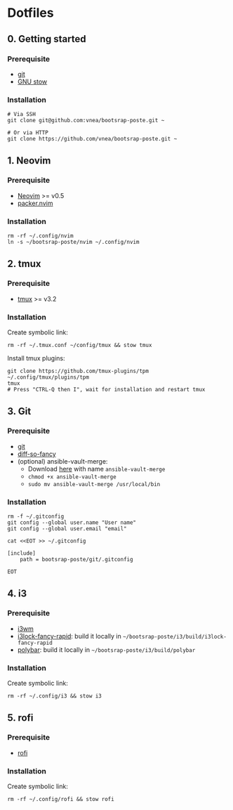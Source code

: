 # Dotfiles

## 0. Getting started

### Prerequisite

* [git](https://git-scm.com/)
* [GNU stow](https://www.gnu.org/software/stow/)

### Installation

```shell
# Via SSH
git clone git@github.com:vnea/bootsrap-poste.git ~

# Or via HTTP
git clone https://github.com/vnea/bootsrap-poste.git ~
```

## 1. Neovim

### Prerequisite

* [Neovim](https://neovim.io/) >= v0.5
* [packer.nvim](https://github.com/wbthomason/packer.nvim)

### Installation

```shell
rm -rf ~/.config/nvim
ln -s ~/bootsrap-poste/nvim ~/.config/nvim
```

## 2. tmux

### Prerequisite

* [tmux](https://github.com/tmux/tmux) >= v3.2

### Installation

Create symbolic link:

```shell
rm -rf ~/.tmux.conf ~/config/tmux && stow tmux
```

Install tmux plugins:

```shell
git clone https://github.com/tmux-plugins/tpm ~/.config/tmux/plugins/tpm
tmux
# Press "CTRL-Q then I", wait for installation and restart tmux
```

## 3. Git

### Prerequisite

* [git](https://git-scm.com/)
* [diff-so-fancy](https://github.com/so-fancy/diff-so-fancy)
* (optional) ansible-vault-merge:
    * Download [here](https://raw.githubusercontent.com/building5/ansible-vault-tools/master/ansible-vault-merge.sh)
      with name `ansible-vault-merge`
    * ```chmod +x ansible-vault-merge```
    * ```sudo mv ansible-vault-merge /usr/local/bin```

### Installation

```shell
rm -f ~/.gitconfig
git config --global user.name "User name"
git config --global user.email "email"

cat <<EOT >> ~/.gitconfig

[include]
    path = bootsrap-poste/git/.gitconfig

EOT
```

## 4. i3

### Prerequisite

* [i3wm](https://i3wm.org/)
* [i3lock-fancy-rapid](https://github.com/yvbbrjdr/i3lock-fancy-rapid): build it locally
  in `~/bootsrap-poste/i3/build/i3lock-fancy-rapid`
* [polybar](https://github.com/polybar/polybar): build it locally in `~/bootsrap-poste/i3/build/polybar`

### Installation

Create symbolic link:

```shell
rm -rf ~/.config/i3 && stow i3
```

## 5. rofi

### Prerequisite

* [rofi](https://github.com/davatorium/rofi)

### Installation

Create symbolic link:

```shell
rm -rf ~/.config/rofi && stow rofi
```
